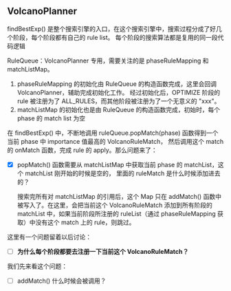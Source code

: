 ## VolcanoPlanner

findBestExp() 是整个搜索引擎的入口，在这个搜索引擎中，搜索过程分成了好几个阶段，每个阶段都有自己的 rule list。
每个阶段的搜索算法都是复用的同一段代码逻辑

RuleQueue：VolcanoPlanner 专用，需要关注的是 phaseRuleMapping 和 matchListMap。
1. phaseRuleMapping 的初始化由 RuleQueue 的构造函数完成，这里会回调 VolcanoPlanner，辅助完成初始化工作。
  经过初始化后，OPTIMIZE 阶段的 rule 被注册为了 ALL_RULES，而其他阶段被注册为了一个无意义的 "xxx"。
2. matchListMap 的初始化也是由 RuleQueue 的构造函数完成，初始时，每个 phase 的 match list 为空

在 findBestExp() 中，不断地调用 ruleQueue.popMatch(phase) 函数得到一个当前 phase 中 importance 值最高的 VolcanoRuleMatch，
然后调用这个 match 的 onMatch 函数，完成 rule 的 apply。那么问题来了：

- [x] popMatch() 函数需要从 matchListMap 中获取当前 phase 的 matchList，这个 matchList 刚开始的时候是空的，
  里面的 ruleMatch 是什么时候添加进去的？
  
    搜索完所有对 matchListMap 的引用后，这个 Map 只在 addMatch() 函数中被写入了。在这里，会把当前这个 VolcanoRuleMatch
    添加到所有阶段的 matchList 中，如果当前阶段所注册的 ruleList（通过 phaseRuleMapping 获取）中没有这个 match 上的 rule，则跳过。
    
这里有一个问题留着以后讨论：
- [ ] **为什么每个阶段都要去注册一下当前这个 VolcanoRuleMatch？**
    
我们先来看这个问题：
- [ ] addMatch() 什么时候会被调用？
